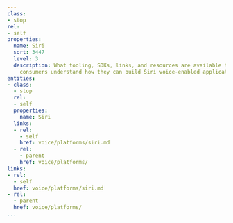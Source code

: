 ```yaml
---
class:
- stop
rel:
- self
properties:
  name: Siri
  sort: 3447
  level: 3
  description: What tooling, SDKs, links, and resources are available to help API
    consumers understand how they can build Siri voice-enabled applications?
entities:
- class:
  - stop
  rel:
  - self
  properties:
    name: Siri
  links:
  - rel:
    - self
    href: voice/platforms/siri.md
  - rel:
    - parent
    href: voice/platforms/
links:
- rel:
  - self
  href: voice/platforms/siri.md
- rel:
  - parent
  href: voice/platforms/
...
```

